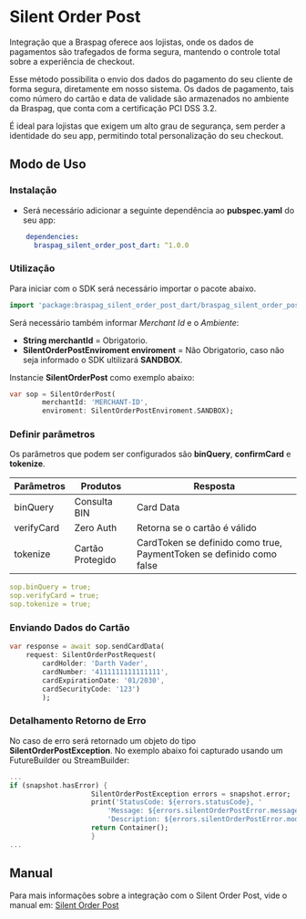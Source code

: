 # Silent Order Post

Integração que a Braspag oferece aos lojistas, onde os dados de pagamentos são trafegados de forma segura, mantendo o controle total sobre a experiência de checkout.

Esse método possibilita o envio dos dados do pagamento do seu cliente de forma segura, diretamente em nosso sistema. Os dados de pagamento, tais como número do cartão e data de validade são armazenados no ambiente da Braspag, que conta com a certificação PCI DSS 3.2.

É ideal para lojistas que exigem um alto grau de segurança, sem perder a identidade do seu app, permitindo total personalização do seu checkout.

## Modo de Uso 

### Instalação
- Será necessário adicionar a seguinte dependência ao **pubspec.yaml** do seu app:

```yaml
    dependencies:
      braspag_silent_order_post_dart: ^1.0.0
```

### Utilização
Para iniciar com o SDK será necessário importar o pacote abaixo.

```dart
import 'package:braspag_silent_order_post_dart/braspag_silent_order_post_dart.dart';
```

Será necessário também informar *Merchant Id* e o *Ambiente*:
- **String merchantId** = Obrigatorio.
- **SilentOrderPostEnviroment enviroment** = Não Obrigatorio, caso não seja informado o SDK ultilizará **SANDBOX**.

Instancie **SilentOrderPost** como exemplo abaixo:

```dart
var sop = SilentOrderPost(
        merchantId: 'MERCHANT-ID',
        enviroment: SilentOrderPostEnviroment.SANDBOX);
```

### Definir parâmetros

Os parâmetros que podem ser configurados são **binQuery**, **confirmCard** e **tokenize**.

| Parâmetros 	| Produtos         	| Resposta                                               	|
|------------	|------------------	|--------------------------------------------------------	|
| binQuery   	| Consulta BIN     	| Card Data                                              	|
| verifyCard 	| Zero Auth        	| Retorna se o cartão é válido                               	|
| tokenize   	| Cartão Protegido 	| CardToken se definido como true, PaymentToken se definido como false 	|


```yaml
sop.binQuery = true;
sop.verifyCard = true;
sop.tokenize = true;
```

### Enviando Dados do Cartão

```dart
var response = await sop.sendCardData(
    request: SilentOrderPostRequest(
        cardHolder: 'Darth Vader',
        cardNumber: '4111111111111111',
        cardExpirationDate: '01/2030',
        cardSecurityCode: '123')
        );
```

### Detalhamento Retorno de Erro

No caso de erro será retornado um objeto do tipo **SilentOrderPostException**. 
No exemplo abaixo foi capturado usando um FutureBuilder ou StreamBuilder:

```dart
...
if (snapshot.hasError) {
                    SilentOrderPostException errors = snapshot.error;
                    print('StatusCode: ${errors.statusCode}, '
                        'Message: ${errors.silentOrderPostError.message}, '
                        'Description: ${errors.silentOrderPostError.modelState.request}');
                    return Container();
                    }
...
```


## Manual

Para mais informações sobre a integração com o Silent Order Post, vide o manual em: [Silent Order Post](https://braspag.github.io//manualp/braspag-silent-order-post)